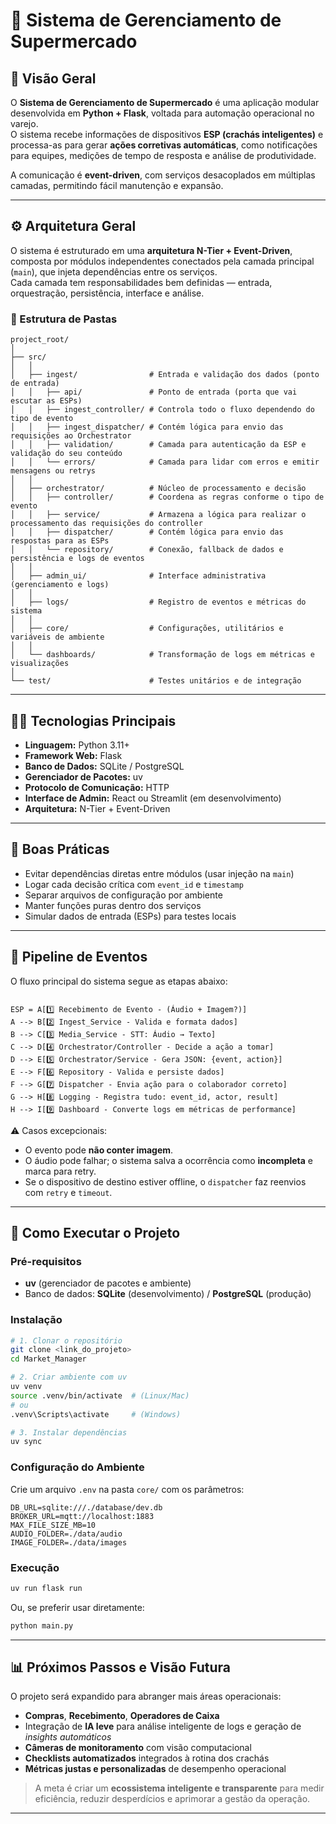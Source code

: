 # 🏪 Sistema de Gerenciamento de Supermercado

## 📖 Visão Geral

O **Sistema de Gerenciamento de Supermercado** é uma aplicação modular desenvolvida em **Python + Flask**, voltada para automação operacional no varejo.  
O sistema recebe informações de dispositivos **ESP (crachás inteligentes)** e processa-as para gerar **ações corretivas automáticas**, como notificações para equipes, medições de tempo de resposta e análise de produtividade.

A comunicação é **event-driven**, com serviços desacoplados em múltiplas camadas, permitindo fácil manutenção e expansão.

---

## ⚙️ Arquitetura Geral

O sistema é estruturado em uma **arquitetura N-Tier + Event-Driven**, composta por módulos independentes conectados pela camada principal (`main`), que injeta dependências entre os serviços.  
Cada camada tem responsabilidades bem definidas — entrada, orquestração, persistência, interface e análise.

### 🧩 Estrutura de Pastas

```
project_root/
│
├── src/
│   │
│   ├── ingest/                # Entrada e validação dos dados (ponto de entrada)
│   │   ├── api/               # Ponto de entrada (porta que vai escutar as ESPs)
│   │   ├── ingest_controller/ # Controla todo o fluxo dependendo do tipo de evento
│   │   ├── ingest_dispatcher/ # Contém lógica para envio das requisições ao Orchestrator
│   │   ├── validation/        # Camada para autenticação da ESP e validação do seu conteúdo
│   │   └── errors/            # Camada para lidar com erros e emitir mensagens ou retrys
│   │
│   ├── orchestrator/          # Núcleo de processamento e decisão
│   │   ├── controller/        # Coordena as regras conforme o tipo de evento
│   │   ├── service/           # Armazena a lógica para realizar o processamento das requisições do controller
│   │   ├── dispatcher/        # Contém lógica para envio das respostas para as ESPs
│   │   └── repository/        # Conexão, fallback de dados e persistência e logs de eventos
│   │
│   ├── admin_ui/              # Interface administrativa (gerenciamento e logs)
│   │
│   ├── logs/                  # Registro de eventos e métricas do sistema
│   │
│   ├── core/                  # Configurações, utilitários e variáveis de ambiente
│   │
│   └── dashboards/            # Transformação de logs em métricas e visualizações
│
└── test/                      # Testes unitários e de integração

```

---

## 🧑‍💻 Tecnologias Principais

- **Linguagem:** Python 3.11+
- **Framework Web:** Flask
- **Banco de Dados:** SQLite / PostgreSQL
- **Gerenciador de Pacotes:** uv
- **Protocolo de Comunicação:** HTTP
- **Interface de Admin:** React ou Streamlit (em desenvolvimento)
- **Arquitetura:** N-Tier + Event-Driven

---

## 🧰 Boas Práticas

- Evitar dependências diretas entre módulos (usar injeção na `main`)
- Logar cada decisão crítica com `event_id` e `timestamp`
- Separar arquivos de configuração por ambiente
- Manter funções puras dentro dos serviços
- Simular dados de entrada (ESPs) para testes locais

---

## 🔄 Pipeline de Eventos

O fluxo principal do sistema segue as etapas abaixo:

```

ESP = A[1️⃣ Recebimento de Evento - (Áudio + Imagem?)]
A --> B[2️⃣ Ingest_Service - Valida e formata dados]
B --> C[3️⃣ Media_Service - STT: Áudio → Texto]
C --> D[4️⃣ Orchestrator/Controller - Decide a ação a tomar]
D --> E[5️⃣ Orchestrator/Service - Gera JSON: {event, action}]
E --> F[6️⃣ Repository - Valida e persiste dados]
F --> G[7️⃣ Dispatcher - Envia ação para o colaborador correto]
G --> H[8️⃣ Logging - Registra tudo: event_id, actor, result]
H --> I[9️⃣ Dashboard - Converte logs em métricas de performance]

```

⚠️ Casos excepcionais:
- O evento pode **não conter imagem**.
- O áudio pode falhar; o sistema salva a ocorrência como **incompleta** e marca para retry.
- Se o dispositivo de destino estiver offline, o `dispatcher` faz reenvios com `retry` e `timeout`.

---

## 🚀 Como Executar o Projeto

### Pré-requisitos

- **uv** (gerenciador de pacotes e ambiente)
- Banco de dados: **SQLite** (desenvolvimento) / **PostgreSQL** (produção)

### Instalação

```bash
# 1. Clonar o repositório
git clone <link_do_projeto>
cd Market_Manager

# 2. Criar ambiente com uv
uv venv
source .venv/bin/activate  # (Linux/Mac)
# ou
.venv\Scripts\activate     # (Windows)

# 3. Instalar dependências
uv sync
```

### Configuração do Ambiente

Crie um arquivo `.env` na pasta `core/` com os parâmetros:

```
DB_URL=sqlite:///./database/dev.db
BROKER_URL=mqtt://localhost:1883
MAX_FILE_SIZE_MB=10
AUDIO_FOLDER=./data/audio
IMAGE_FOLDER=./data/images
```

### Execução

```bash
uv run flask run
```

Ou, se preferir usar diretamente:

```bash
python main.py
```

---

## 📊 Próximos Passos e Visão Futura

O projeto será expandido para abranger mais áreas operacionais:
- **Compras**, **Recebimento**, **Operadores de Caixa**
- Integração de **IA leve** para análise inteligente de logs e geração de *insights automáticos*
- **Câmeras de monitoramento** com visão computacional
- **Checklists automatizados** integrados à rotina dos crachás
- **Métricas justas e personalizadas** de desempenho operacional

> A meta é criar um **ecossistema inteligente e transparente** para medir eficiência, reduzir desperdícios e aprimorar a gestão da operação.

---